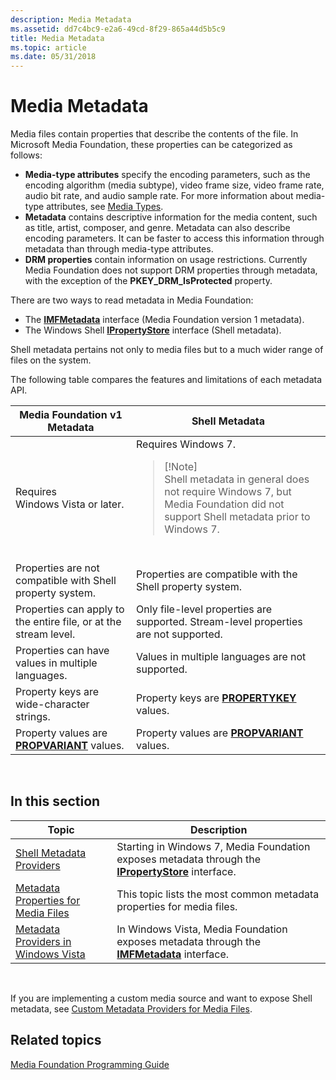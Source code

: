 ```yaml
---
description: Media Metadata
ms.assetid: dd7c4bc9-e2a6-49cd-8f29-865a44d5b5c9
title: Media Metadata
ms.topic: article
ms.date: 05/31/2018
---
```


# Media Metadata

Media files contain properties that describe the contents of the file. In Microsoft Media Foundation, these properties can be categorized as follows:

-   **Media-type attributes** specify the encoding parameters, such as the encoding algorithm (media subtype), video frame size, video frame rate, audio bit rate, and audio sample rate. For more information about media-type attributes, see [Media Types](media-types.md).
-   **Metadata** contains descriptive information for the media content, such as title, artist, composer, and genre. Metadata can also describe encoding parameters. It can be faster to access this information through metadata than through media-type attributes.
-   **DRM properties** contain information on usage restrictions. Currently Media Foundation does not support DRM properties through metadata, with the exception of the **PKEY\_DRM\_IsProtected** property.

There are two ways to read metadata in Media Foundation:

-   The [**IMFMetadata**](/windows/desktop/api/mfidl/nn-mfidl-imfmetadata) interface (Media Foundation version 1 metadata).
-   The Windows Shell [**IPropertyStore**](/windows/win32/api/propsys/nn-propsys-ipropertystore) interface (Shell metadata).

Shell metadata pertains not only to media files but to a much wider range of files on the system.

The following table compares the features and limitations of each metadata API.




| Media Foundation v1 Metadata | Shell Metadata | 
|------------------------------|----------------|
| Requires Windows Vista or later. | Requires Windows 7.<blockquote>[!Note]<br />Shell metadata in general does not require Windows 7, but Media Foundation did not support Shell metadata prior to Windows 7.</blockquote><br /> | 
| Properties are not compatible with Shell property system. | Properties are compatible with the Shell property system. | 
| Properties can apply to the entire file, or at the stream level. | Only file-level properties are supported. Stream-level properties are not supported. | 
| Properties can have values in multiple languages. | Values in multiple languages are not supported. | 
| Property keys are wide-character strings. | Property keys are <a href="/windows/desktop/api/wtypes/ns-wtypes-propertykey"><strong>PROPERTYKEY</strong></a> values. | 
| Property values are <a href="/windows/win32/api/propidl/ns-propidl-propvariant"><strong>PROPVARIANT</strong></a> values. | Property values are <a href="/windows/win32/api/propidl/ns-propidl-propvariant"><strong>PROPVARIANT</strong></a> values. | 




 

## In this section



| Topic                                                                                     | Description                                                                                                                                |
|-------------------------------------------------------------------------------------------|--------------------------------------------------------------------------------------------------------------------------------------------|
| [Shell Metadata Providers](shell-metadata-providers.md)<br/>                       | Starting in Windows 7, Media Foundation exposes metadata through the [**IPropertyStore**](/windows/win32/api/propsys/nn-propsys-ipropertystore) interface.<br/> |
| [Metadata Properties for Media Files](metadata-properties-for-media-files.md)<br/> | This topic lists the most common metadata properties for media files.<br/>                                                           |
| [Metadata Providers in Windows Vista](metadata-providers-in-windows-vista.md)<br/> | In Windows Vista, Media Foundation exposes metadata through the [**IMFMetadata**](/windows/desktop/api/mfidl/nn-mfidl-imfmetadata) interface.<br/>                   |



 

If you are implementing a custom media source and want to expose Shell metadata, see [Custom Metadata Providers for Media Files](custom-metadata-providers-for-media-files.md).

## Related topics

<dl> <dt>

[Media Foundation Programming Guide](media-foundation-programming-guide.md)
</dt> </dl>

 

 
